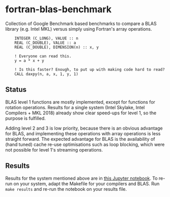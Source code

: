 # fortran-blas-benchmark

Collection of Google Benchmark based benchmarks to compare a BLAS library (e.g. Intel MKL) versus simply using Fortran's array operations.

```Fortran
    INTEGER (C_LONG), VALUE :: n
    REAL (C_DOUBLE), VALUE :: a
    REAL (C_DOUBLE), DIMENSION(n) :: x, y

	! Everyone can read this.
    y = a * x + y
     
    ! Is this faster? Enough, to put up with making code hard to read?
    CALL daxpy(n, a, x, 1, y, 1)
```

## Status
BLAS level 1 functions are mostly implemented, except for functions for rotation operations. Results for a single system (Intel Skylake, Intel Compilers + MKL 2018) already show clear speed-ups for level 1, so the purpose is fulfilled.

Adding level 2 and 3 is low priority, because there is an obvious advantage for BLAS, and implementing these operations with array operations is less straight forward. The expected advantage for BLAS is the availability of (hand tuned) cache re-use optimisations such as loop blocking, which were not possible for level 1's streaming operations.

## Results
Results for the system mentioned above are in [this Jupyter notebook](analysis/analysis.ipynb). To re-run on your system, adapt the Makefile for your compilers and BLAS. Run `make results` and re-run the notebook on your results file.

